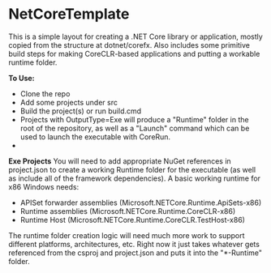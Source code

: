 # NetCoreTemplate

This is a simple layout for creating a .NET Core library or application, mostly copied from the structure at dotnet/corefx.
Also includes some primitive build steps for making CoreCLR-based applications and putting a workable runtime folder.

**To Use:**

* Clone the repo
* Add some projects under src
* Build the project(s) or run build.cmd
* Projects with OutputType=Exe will produce a "Runtime" folder in the root of the repository, as well as a "Launch" command which can be used to launch the executable with CoreRun.
* 

**Exe Projects**
You will need to add appropriate NuGet references in project.json to create a working Runtime folder for the executable (as well as include all of the framework dependencies). A basic working runtime for x86 Windows needs:

* APISet forwarder assemblies (Microsoft.NETCore.Runtime.ApiSets-x86)
* Runtime assemblies (Microsoft.NETCore.Runtime.CoreCLR-x86)
* Runtime Host (Microsoft.NETCore.Runtime.CoreCLR.TestHost-x86)

The runtime folder creation logic will need much more work to support different platforms, architectures, etc. Right now it just takes whatever gets referenced from the csproj and project.json and puts it into the "*-Runtime" folder.
